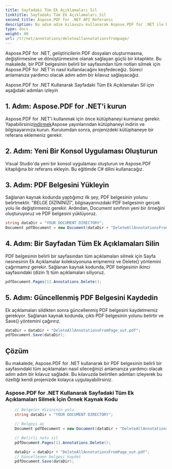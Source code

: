 ```yaml
---
title: Sayfadaki Tüm Ek Açıklamaları Sil
linktitle: Sayfadaki Tüm Ek Açıklamaları Sil
second_title: Aspose.PDF for .NET API Referansı
description: Bu adım adım kılavuzu kullanarak Aspose.PDF for .NET ile bir PDF sayfasından tüm notları nasıl sileceğinizi öğrenin.
type: docs
weight: 40
url: /tr/net/annotations/deleteallannotationsfrompage/
---
```

Aspose.PDF for .NET, geliştiricilerin PDF dosyaları oluşturmasına, değiştirmesine ve dönüştürmesine olanak sağlayan güçlü bir kitaplıktır. Bu makalede, bir PDF belgesinin belirli bir sayfasından tüm notları silmek için Aspose.PDF for .NET'in nasıl kullanılacağını keşfedeceğiz. Süreci anlamanıza yardımcı olacak adım adım bir kılavuz sağlayacağız.

Aspose.PDF for .NET Kullanarak Sayfadaki Tüm Ek Açıklamaları Sil için aşağıdaki adımları izleyin

## 1. Adım: Aspose.PDF for .NET'i kurun

 Aspose.PDF for .NET'i kullanmak için önce kütüphaneyi kurmanız gerekir. Yapabilirsiniz[indirmek](https://releases.aspose.com/pdf/net/)Aspose yayınlarından kütüphaneyi indirin ve bilgisayarınıza kurun. Kurulumdan sonra, projenizdeki kütüphaneye bir referans eklemeniz gerekir.

## 2. Adım: Yeni Bir Konsol Uygulaması Oluşturun

Visual Studio'da yeni bir konsol uygulaması oluşturun ve Aspose.PDF kitaplığına bir referans ekleyin. Bu eğitimde C# dilini kullanacağız.

## 3. Adım: PDF Belgesini Yükleyin

Sağlanan kaynak kodunda yaptığımız ilk şey, PDF belgesinin yolunu belirtmektir. "BELGE DİZİNİNİZİ", bilgisayarınızdaki PDF belgesinin gerçek yolu ile değiştirmeniz gerekir. Ardından, Document sınıfının yeni bir örneğini oluşturuyoruz ve PDF belgesini yüklüyoruz.

```csharp
string dataDir = "YOUR DOCUMENT DIRECTORY";
Document pdfDocument = new Document(dataDir + "DeleteAllAnnotationsFromPage.pdf");
```

## 4. Adım: Bir Sayfadan Tüm Ek Açıklamaları Silin

PDF belgesinin belirli bir sayfasından tüm açıklamaları silmek için Sayfa nesnesinin Ek Açıklamalar koleksiyonuna erişmemiz ve Delete() yöntemini çağırmamız gerekir. Sağlanan kaynak kodunda, PDF belgesinin ikinci sayfasındaki (dizin 1) tüm açıklamaları siliyoruz.

```csharp
pdfDocument.Pages[1].Annotations.Delete();
```

## 5. Adım: Güncellenmiş PDF Belgesini Kaydedin

Ek açıklamaları sildikten sonra güncellenmiş PDF belgesini kaydetmemiz gerekiyor. Sağlanan kaynak kodunda, çıktı PDF belgesinin yolunu belirtir ve Save() yöntemini çağırırız.

```csharp
dataDir = dataDir + "DeleteAllAnnotationsFromPage_out.pdf";
pdfDocument.Save(dataDir);
```

## Çözüm

Bu makalede, Aspose.PDF for .NET kullanarak bir PDF belgesinin belirli bir sayfasındaki tüm açıklamaları nasıl sileceğinizi anlamanıza yardımcı olacak adım adım bir kılavuz sağladık. Bu kılavuzda belirtilen adımları izleyerek bu özelliği kendi projenizde kolayca uygulayabilirsiniz.

### Aspose.PDF for .NET Kullanarak Sayfadaki Tüm Ek Açıklamaları Silmek İçin Örnek Kaynak Kodu

```csharp
	// Belgeler dizininin yolu.
	string dataDir = "YOUR DOCUMENT DIRECTORY";

	// Belgeyi aç
	Document pdfDocument = new Document(dataDir + "DeleteAllAnnotationsFromPage.pdf");

	// Belirli notu sil
	pdfDocument.Pages[1].Annotations.Delete();

	dataDir = dataDir + "DeleteAllAnnotationsFromPage_out.pdf";
	// Güncellenen belgeyi kaydet
	pdfDocument.Save(dataDir);
``` 
